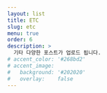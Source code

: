 ```yaml
---
layout: list
title: ETC
slug: etc
menu: true
order: 6
description: >
  기타 다양한 포스트가 업로드 됩니다.
# accent_color: '#268bd2'
# accent_image:
#   background: '#202020'
#   overlay:    false
---
```

